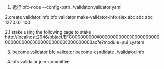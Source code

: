 1. 运行
bfc-node --config-path ./validator/validator.yaml

2.create validator.info
bfc validator make-validator-info alex abc abc abc 127.0.0.1  100




2.1 stake
using the following page to stake
http://localhost:2946/object/BFC0000000000000000000000000000000000000000000000000000000000000003ac7e?module=sui_system

3. become validator 
bfc validator become-candidate ./validator.info


4.  bfc validator join-committee
